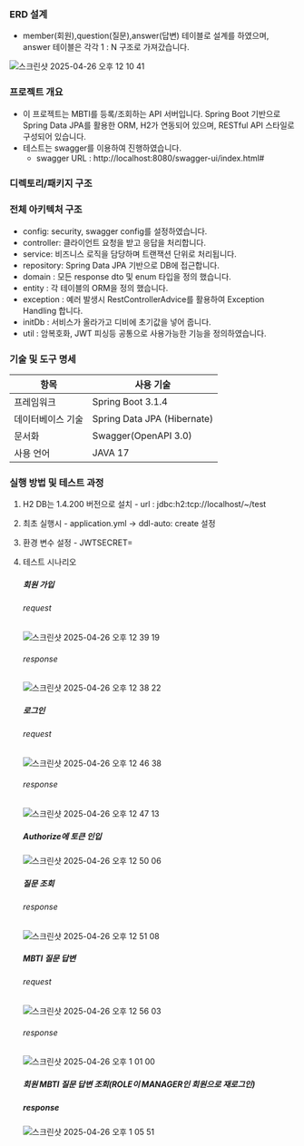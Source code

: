 ### ERD 설계
   - member(회원),question(질문),answer(답변) 테이블로 설계를 하였으며, answer 테이블은 각각 1 : N 구조로 가져갔습니다.
     
   ![스크린샷 2025-04-26 오후 12 10 41](https://github.com/user-attachments/assets/c7c760c8-865c-47c7-9d5b-cd73c9358009)



### 프로젝트 개요
- 이 프로젝트는 MBTI를 등록/조회하는 API 서버입니다.
  Spring Boot 기반으로 Spring Data JPA를 활용한 ORM, H2가 연동되어 있으며, RESTful API 스타일로 구성되어 있습니다.
- 테스트는 swagger를 이용하여 진행하였습니다.
  - swagger URL : http://localhost:8080/swagger-ui/index.html# 

### 디렉토리/패키지 구조




### 전체 아키텍처 구조
- config: security, swagger config를 설정하였습니다.
- controller: 클라이언트 요청을 받고 응답을 처리합니다.
- service: 비즈니스 로직을 담당하며 트랜잭션 단위로 처리됩니다.
- repository: Spring Data JPA 기반으로 DB에 접근합니다.
- domain : 모든 response dto 및 enum 타입을 정의 했습니다.
- entity : 각 테이블의 ORM을 정의 했습니다.
- exception : 예러 발생시 RestControllerAdvice를 활용하여 Exception Handling 합니다.
- initDb : 서비스가 올라가고 디비에 초기값을 넣어 줍니다.
- util : 암복호화, JWT 피싱등 공통으로 사용가능한 기능을 정의하였습니다. 

### 기술 및 도구 명세
   
| 항목    | 사용 기술                                   |
| ---------- | ------------------------------------ |
| 프레임워크 | Spring Boot 3.1.4                |
| 데이터베이스 기술 | Spring Data JPA (Hibernate)                |
| 문서화 | Swagger(OpenAPI 3.0)               |
| 사용 언어 | JAVA 17               |

### 실행 방법 및 테스트 과정
   1)  H2 DB는 1.4.200 버전으로 설치
      - url : jdbc:h2:tcp://localhost/~/test
   2) 최초 실행시
     - application.yml -> ddl-auto: create 설정
   3) 환경 변수 설정
     - JWTSECRET=
        
   4) 테스트 시나리오
      ##### 회원 가입
      
      ###### request

      ![스크린샷 2025-04-26 오후 12 39 19](https://github.com/user-attachments/assets/6f062c03-7e3f-4744-9606-19e06b93718e)

      ###### response

      ![스크린샷 2025-04-26 오후 12 38 22](https://github.com/user-attachments/assets/edaa35b0-5be7-466d-a37f-471cacbf5b58)

      ##### 로그인

      ###### request

      ![스크린샷 2025-04-26 오후 12 46 38](https://github.com/user-attachments/assets/7c54caa0-1326-45c4-b899-23232d2c0913)


      ###### response
      
      ![스크린샷 2025-04-26 오후 12 47 13](https://github.com/user-attachments/assets/c53f93e7-7a45-4812-8ab2-19546ad25052)

      ##### Authorize에 토큰 인입
      
      ![스크린샷 2025-04-26 오후 12 50 06](https://github.com/user-attachments/assets/c1ce4214-bda1-42f0-92de-11c3aa724e6a)

      ##### 질문 조회

      ###### response

      ![스크린샷 2025-04-26 오후 12 51 08](https://github.com/user-attachments/assets/478628fd-a5f1-411d-ac1c-4d06b3bb578a)

      ##### MBTI 질문 답변

      ###### request

      ![스크린샷 2025-04-26 오후 12 56 03](https://github.com/user-attachments/assets/40d074c5-ddaa-4ba9-ae59-8077e93b6fe0)

      ###### response

      ![스크린샷 2025-04-26 오후 1 01 00](https://github.com/user-attachments/assets/4e0ff01c-86f3-4c5a-b482-7e627d2b932c)

      ##### 회원 MBTI 질문 답변 조회(ROLE이 MANAGER인 회원으로 재로그인)

      ##### response

      ![스크린샷 2025-04-26 오후 1 05 51](https://github.com/user-attachments/assets/60afbfb0-707f-4bc9-b9b4-070df89a639f)





    

      
